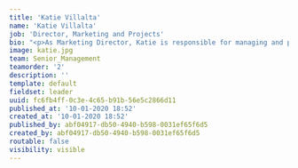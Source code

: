 ```yaml
---
title: 'Katie Villalta'
name: 'Katie Villalta'
job: 'Director, Marketing and Projects'
bio: "<p>As Marketing Director, Katie is responsible for managing and performing need assessments and developing solutions for organizational leaders and business partners. With an adaptive and innovative approach to project planning and execution, she holds an excellent reputation and a strong rapport with all TNG branches. She brings more than ten years of extensive experience in advertising, project management, and leading multidisciplinary teams in the successful completion of complex projects.\r\n</p><p>Since joining TNG in early 2018, she has instilled a fresh approach to the organization’s marketing and branding initiatives. Her role is pivotal to the success of effectively managing projects by working closely with corporate leadership and multiple teams across the organization, as well as setting expectations on deadlines and accomplishing successful deliveries. She also plays a key role in rapid growth domestically and internationally.\r\n</p><p>Katie approaches all projects with a strong strategic focus and an emphasis on team building while always maintaining a clear path towards achieving project goals. With an adaptive and innovative approach to project planning and execution, she holds an excellent reputation and strong rapport with management, colleagues, and external agencies. Prior to joining TNG, Katie worked with some of Canada’s biggest brands in the automotive, financial, retail and travel industries. Katie received her bachelor’s degree in Business Management and Administration, specializing in Finance, from Western University in 2008, holds PMP and CSM designations, and has pursued training in user experience.\r\n</p><p><br></p>"
image: katie.jpg
team: Senior_Management
teamorder: '2'
description: ''
template: default
fieldset: leader
uuid: fc6fb4ff-0c3e-4c65-b91b-56e5c2866d11
published_at: '10-01-2020 18:52'
created_at: '10-01-2020 18:52'
published_by: abf04917-db50-4940-b598-0031ef65f6d5
created_by: abf04917-db50-4940-b598-0031ef65f6d5
routable: false
visibility: visible
---
```


